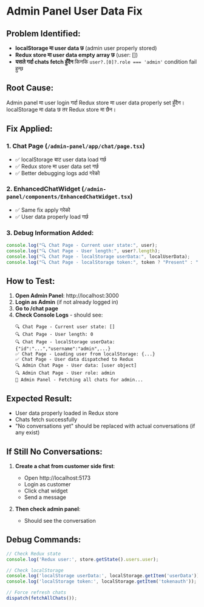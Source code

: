 # Admin Panel User Data Fix

## Problem Identified:
- **localStorage मा user data छ** (admin user properly stored)
- **Redux store मा user data empty array छ** (user: [])
- **यसले गर्दा chats fetch हुँदैन** किनकि `user?.[0]?.role === 'admin'` condition fail हुन्छ

## Root Cause:
Admin panel मा user login गर्दा Redux store मा user data properly set हुँदैन। localStorage मा data छ तर Redux store मा छैन।

## Fix Applied:

### 1. Chat Page (`/admin-panel/app/chat/page.tsx`)
- ✅ localStorage बाट user data load गर्छ
- ✅ Redux store मा user data set गर्छ
- ✅ Better debugging logs add गरेको

### 2. EnhancedChatWidget (`/admin-panel/components/EnhancedChatWidget.tsx`)
- ✅ Same fix apply गरेको
- ✅ User data properly load गर्छ

### 3. Debug Information Added:
```javascript
console.log("🔍 Chat Page - Current user state:", user);
console.log("🔍 Chat Page - User length:", user?.length);
console.log("🔍 Chat Page - localStorage userData:", localUserData);
console.log("🔍 Chat Page - localStorage token:", token ? "Present" : "Missing");
```

## How to Test:

1. **Open Admin Panel**: http://localhost:3000
2. **Login as Admin** (if not already logged in)
3. **Go to /chat page**
4. **Check Console Logs** - should see:
   ```
   🔍 Chat Page - Current user state: []
   🔍 Chat Page - User length: 0
   🔍 Chat Page - localStorage userData: {"id":"...","username":"admin",...}
   ✅ Chat Page - Loading user from localStorage: {...}
   ✅ Chat Page - User data dispatched to Redux
   🔍 Admin Chat Page - User data: [user object]
   🔍 Admin Chat Page - User role: admin
   🔄 Admin Panel - Fetching all chats for admin...
   ```

## Expected Result:
- User data properly loaded in Redux store
- Chats fetch successfully
- "No conversations yet" should be replaced with actual conversations (if any exist)

## If Still No Conversations:
1. **Create a chat from customer side first**:
   - Open http://localhost:5173
   - Login as customer
   - Click chat widget
   - Send a message

2. **Then check admin panel**:
   - Should see the conversation

## Debug Commands:
```javascript
// Check Redux state
console.log('Redux user:', store.getState().users.user);

// Check localStorage
console.log('localStorage userData:', localStorage.getItem('userData'));
console.log('localStorage token:', localStorage.getItem('tokenauth'));

// Force refresh chats
dispatch(fetchAllChats());
```
